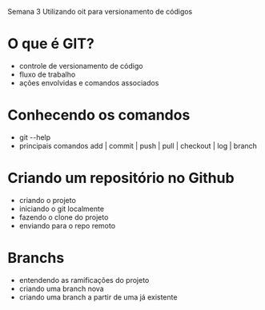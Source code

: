 Semana 3
Utilizando oit para versionamento de códigos

# O que é GIT?
- controle de versionamento de código
- fluxo de trabalho
- ações envolvidas e comandos associados

# Conhecendo os comandos 
- git --help 
- principais comandos
  add | commit | push | pull | checkout | log | branch

# Criando um repositório no Github
- criando o projeto
- iniciando o git localmente
- fazendo o clone do projeto
- enviando para o repo remoto

# Branchs
- entendendo as ramificações do projeto
- criando uma branch nova
- criando uma branch a partir de uma já existente